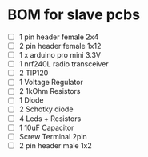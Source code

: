 # BOM for slave pcbs



* [ ] 1 pin header female  2x4
* [ ] 2 pin header female 1x12
* [ ] 1 x arduino pro mini 3.3V
* [ ] 1 nrf240L radio transceiver
* [ ] 2 TIP120
* [ ] 1 Voltage Regulator
* [ ] 2 1kOhm Resistors
* [ ] 1 Diode
* [ ] 2 Schotky diode
* [ ] 4 Leds + Resistors
* [ ] 1 10uF Capacitor
* [ ] Screw Terminal 2pin
* [ ] 2 pin header male 1x2
